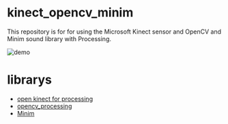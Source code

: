 # kinect_opencv_minim

This repository is for for using the Microsoft Kinect sensor and OpenCV and Minim sound library with Processing.

![demo](https://github.com/kikpond15/kinect_opencv_minim.wiki/demo.gif)

# librarys
- [open kinect for processing](https://github.com/shiffman/OpenKinect-for-Processing)
- [opencv_processing](https://github.com/atduskgreg/opencv-processing)
- [Minim](https://github.com/ddf/Minim)
